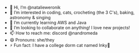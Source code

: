 - 👋 Hi, I’m @natalieweronik
- 👀 I’m interested in coding, cats, crocheting (the 3 C's), baking, astronomy & singing
- 🌱 I’m currently learning AWS and Java
- 💞️ I’m looking to collaborate on anything! I love new projects!
- 📫 How to reach me: discord @nandromeda
- 😄 Pronouns: she/they
- ⚡ Fun fact: I have a college dorm cat named Inky🐾

<!---
natalieweronik/natalieweronik is a ✨ special ✨ repository because its `README.md` (this file) appears on your GitHub profile.
You can click the Preview link to take a look at your changes.
--->
